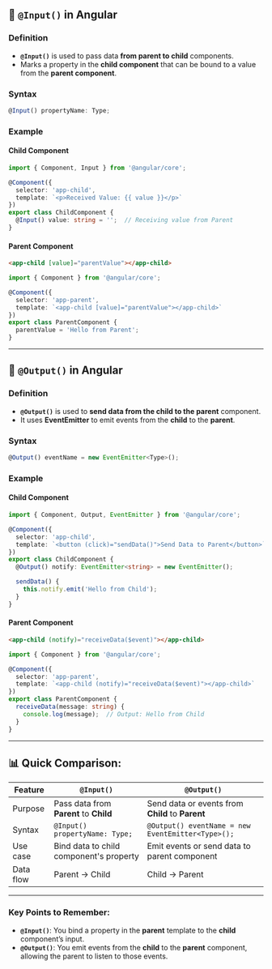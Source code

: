 ## 🚀 **`@Input()` in Angular**

### **Definition**

* **`@Input()`** is used to pass data **from parent to child** components.
* Marks a property in the **child component** that can be bound to a value from the **parent component**.

### **Syntax**

```ts
@Input() propertyName: Type;
```

### **Example**

#### **Child Component**

```ts
import { Component, Input } from '@angular/core';

@Component({
  selector: 'app-child',
  template: `<p>Received Value: {{ value }}</p>`
})
export class ChildComponent {
  @Input() value: string = '';  // Receiving value from Parent
}
```

#### **Parent Component**

```html
<app-child [value]="parentValue"></app-child>
```

```ts
import { Component } from '@angular/core';

@Component({
  selector: 'app-parent',
  template: `<app-child [value]="parentValue"></app-child>`
})
export class ParentComponent {
  parentValue = 'Hello from Parent';
}
```

---

## 🚀 **`@Output()` in Angular**

### **Definition**

* **`@Output()`** is used to **send data from the child to the parent** component.
* It uses **EventEmitter** to emit events from the **child** to the **parent**.

### **Syntax**

```ts
@Output() eventName = new EventEmitter<Type>();
```

### **Example**

#### **Child Component**

```ts
import { Component, Output, EventEmitter } from '@angular/core';

@Component({
  selector: 'app-child',
  template: `<button (click)="sendData()">Send Data to Parent</button>`
})
export class ChildComponent {
  @Output() notify: EventEmitter<string> = new EventEmitter();

  sendData() {
    this.notify.emit('Hello from Child');
  }
}
```

#### **Parent Component**

```html
<app-child (notify)="receiveData($event)"></app-child>
```

```ts
import { Component } from '@angular/core';

@Component({
  selector: 'app-parent',
  template: `<app-child (notify)="receiveData($event)"></app-child>`
})
export class ParentComponent {
  receiveData(message: string) {
    console.log(message);  // Output: Hello from Child
  }
}
```

---

## 📊 **Quick Comparison:**

| Feature   | `@Input()`                              | `@Output()`                                       |
| --------- | --------------------------------------- | ------------------------------------------------- |
| Purpose   | Pass data from **Parent** to **Child**  | Send data or events from **Child** to **Parent**  |
| Syntax    | `@Input() propertyName: Type;`          | `@Output() eventName = new EventEmitter<Type>();` |
| Use case  | Bind data to child component's property | Emit events or send data to parent component      |
| Data flow | Parent → Child                          | Child → Parent                                    |

---

### **Key Points to Remember:**

* **`@Input()`**: You bind a property in the **parent** template to the **child** component’s input.
* **`@Output()`**: You emit events from the **child** to the **parent** component, allowing the parent to listen to those events.
